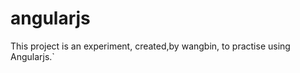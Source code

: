 angularjs
=========

This project is an experiment, created,by wangbin, to practise using Angularjs.`
